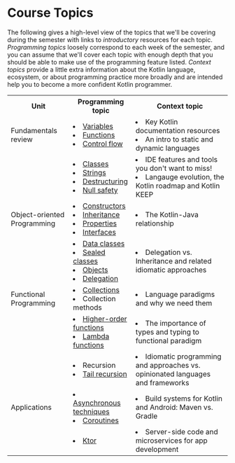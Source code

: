 # Course Topics
The following gives a high-level view of the topics that we'll be covering during the semester with links to *introductory* resources for each topic. *Programming topics* loosely correspond to each week of the semester, and you can assume that we'll cover each topic with enough depth that you should be able to make use of the programming feature listed. *Context topics* provide a little extra information about the Kotlin language, ecosystem, or about programming practice more broadly and are intended help you to become a more confident Kotlin programmer. 

 <table class="topics">
    <tr>
        <th>Unit</th>
        <th>Programming topic</th>
        <th>Context topic</th>
    </tr>
    <tr>
        <td>Fundamentals review</td>
        <td>
            <li><a href="https://kotlinlang.org/docs/basic-syntax.html#variables">Variables</a></li>
            <li><a href="https://kotlinlang.org/docs/functions.html">Functions</a></li>
            <li><a href="https://kotlinlang.org/docs/control-flow.html">Control flow</a></li>
        </td>
        <td>
            <li>Key Kotlin documentation resources</li>
            <li>An intro to static and dynamic languages</li>
        </td>
    </tr>
        <td></td>
        <td>
            <li><a href="https://kotlinlang.org/docs/classes.html">Classes</a></li>
            <li><a href="https://kotlinlang.org/docs/strings.html">Strings</a></li>
            <li><a href="https://kotlinlang.org/docs/destructuring-declarations.html">Destructuring</a></li>
            <li><a href="https://kotlinlang.org/docs/null-safety.html">Null safety</a></li>
        </td>
        <td>
            <li>IDE features and tools you don't want to miss!</li>
            <li>Langauge evolution, the Kotlin roadmap and Kotlin KEEP</li>
        </td>
    <tr>
        <td>Object-oriented Programming</td>
        <td>
            <li><a href="https://kotlinlang.org/docs/classes.html">Constructors</a></li>
            <li><a href="https://kotlinlang.org/docs/inheritance.html">Inheritance</a></li>
            <li><a href="https://kotlinlang.org/docs/properties.html">Properties</a></li>
            <li><a href="https://kotlinlang.org/docs/interfaces.html">Interfaces</a></li>
        </td>
        <td>
            <li>The Kotlin-Java relationship</li>
        </td>
    </tr>
    <tr>
        <td></td>
        <td>
            <li><a href="https://kotlinlang.org/docs/data-classes.html">Data classes</a></li>
            <li><a href="https://kotlinlang.org/docs/sealed-classes.html">Sealed classes</a></li>
            <li><a href="https://kotlinlang.org/docs/object-declarations.html">Objects</a></li>
            <li><a href="https://kotlinlang.org/docs/delegation.html">Delegation</a></li>
        </td>
        <td>
            <li>Delegation vs. Inheritance and related idiomatic approaches</li>
        </td>
    </tr>
    <tr>
        <td>Functional Programming</td>
        <td>
            <li><a href="https://kotlinlang.org/docs/collections-overview.html">Collections</a></li>
            <li><a hrf="https://kotlinlang.org/docs/collection-transformations.html">Collection methods</a></li>
        </td>
        <td>
            <li>Language paradigms and why we need them</li>
        </td>
    </tr>
    <tr>
        <td></td>
        <td>
            <li><a href="https://kotlinlang.org/docs/lambdas.html#higher-order-functions">Higher-order functions</a></li>
            <li><a href="https://kotlinlang.org/docs/lambdas.html#lambda-expressions-and-anonymous-functions">Lambda functions</a></li>
        </td>
        <td>
            <li>The importance of types and typing to functional paradigm</li>
        </td>
    </tr>
    <tr>
        <td></td>
        <td>
            <li>Recursion</li>
            <li><a href="https://kotlinlang.org/docs/functions.html#tail-recursive-functions">Tail recursion</a></li>
        </td>
        <td>
            <li>Idiomatic programming and approaches vs. opinionated languages and frameworks</li>
        </td>
    </tr>
    <tr>
        <td>Applications</td>
        <td>
            <li><a href="https://kotlinlang.org/docs/async-programming.html">Asynchronous techniques</a<</li>
            <li><a href="https://kotlinlang.org/docs/coroutines-overview.html">Coroutines</a></li>
        </td>
        <td>
            <li>Build systems for Kotlin and Android: Maven vs. Gradle</li>
        </td>
    </tr>
    <tr>
        <td></td>
        <td>
            <li><a href="https://ktor.io/docs/intellij-idea.html">Ktor</a></li>
        </td>
        <td>
            <li>Server-side code and microservices for app development</li>
        </td>
    </tr>
</table>